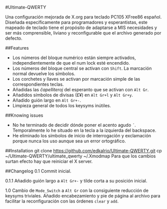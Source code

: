 #Ultimate-QWERTY

Una configuración mejorada de X.org para teclado PC105 XFree86 español. Diseñada específicamente para programadores y esperantistas, este mapeado de teclado tiene el propósito de adaptarse a MIS necesidades y ser más comprensible, liviano y reconfigurable que el archivo generado por defecto.

##Features
+ Los números del bloque numérico están siempre activados, independientemente de que el num lock esté encendido.
+ Los números del bloque central se activan con `Shift`. La marcación normal devuelve los símbolos.
+ Los corchetes y llaves se activan por marcación simple de las correspondientes teclas.
+ Añadidas las *ĉapelliteroj* del esperanto que se activan con `Alt Gr`.
+ Añadidos símbolos de divisas (£¥) en `Alt Gr+l` y `Alt Gr+y`.
+ Añadido guión largo en `Alt Gr+-`.
+ Limpieza general de todos los keysyms inútiles.

##Knowing issues
+ No he terminado de decidir dónde poner el acento agudo `´`. Temporalmente lo he situado en la tecla a la izquierda del backspace.
+ He eliminado los símbolos de inicio de interrogación y exclamación porque nunca los uso aunque sea un error ortográfico.

##Installation
    git clone https://github.com/edkalrio/Ultimate-QWERTY.git
    cp ~/Ultimate-QWERTY/ultimate_qwerty ~/.Xmodmap
Para que los cambios surtan efecto hay que reiniciar el X server.

##Changelog
0.1 Commit inicial. 

0.1.1 Añadido guión largo a `Alt Gr+-` y tilde corta a su posición inicial. 

1.0 Cambio de `Mode_Switch` a `Alt Gr` con la consiguiente reducción de keysyms triviales. Añadido encabezamiento y pie de página al archivo para facilitar la reconfiguración con las órdenes `clear` y `add`. 
